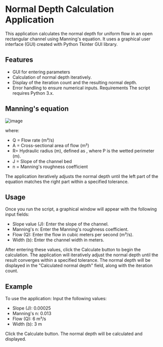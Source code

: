 # Normal Depth Calculation Application

This application calculates the normal depth for uniform flow in an open rectangular channel using Manning's equation. It uses a graphical user interface (GUI) created with Python Tkinter GUI library.

## Features
- GUI for entering parameters
- Calculation of normal depth iteratively.
- Display of the iteration count and the resulting normal depth.
- Error handling to ensure numerical inputs.
Requirements
The script requires Python 3.x.

## Manning's equation
![image](https://github.com/user-attachments/assets/0d4b6460-2aed-4733-95f1-17efddc2f1b7)

where:
- Q = Flow rate (m³/s)
- A = Cross-sectional area of flow (m²) 
- R= Hydraulic radius (m), defined as , where P is the wetted perimeter (m).
- J = Slope of the channel bed 
- n = Manning's roughness coefficient

The application iteratively adjusts the normal depth until the left part of the equation matches the right part within a specified tolerance.

## Usage
Once you run the script, a graphical window will appear with the following input fields:
- Slope value (J): Enter the slope of the channel.
- Manning's n: Enter the Manning's roughness coefficient.
- Flow (Q): Enter the flow in cubic meters per second (m³/s).
- Width (b): Enter the channel width in meters.

After entering these values, click the Calculate button to begin the calculation. The application will iteratively adjust the normal depth until the result converges within a specified tolerance.
The normal depth will be displayed in the "Calculated normal depth" field, along with the iteration count.

## Example
To use the application:
Input the following values:
-	Slope (J): 0.00025
-	Manning's n: 0.013
-	Flow (Q): 6 m³/s
-	Width (b): 3 m

Click the Calculate button. The normal depth will be calculated and displayed.
